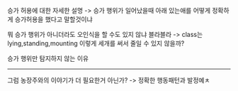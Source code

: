 
승가 허용에 대한 자세한 설명
-> 승가 행위가 일어났을때 아래 있는애를 어떻게 정확하게 승가허용을 했다고 말할것이냐

뭐 승가 행위가 아니더라도 오인식을 할 수도 있지 않냐 블라블라
-> class는 lying,standing,mounting 이렇게 세개를 써서 줄일 수 있지 않을까?

승가 행위만 탐지하지 않는 이유



--- 
그럼 농장주와의 이야기가 더 필요한거 아닌가?
-> 정확한 행동패턴과 발정예ㅊ
